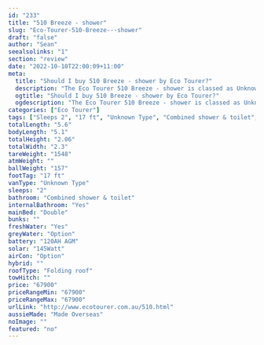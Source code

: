 ```yaml
---
id: "233"
title: "510 Breeze - shower"
slug: "Eco-Tourer-510-Breeze---shower"
draft: "false"
author: "Sean"
seealsolinks: "1"
section: "review"
date: "2022-10-10T22:00:09+11:00"
meta:
  title: "Should I buy 510 Breeze - shower by Eco Tourer?"
  description: "The Eco Tourer 510 Breeze - shower is classed as Unknown Type, and sleeps 2 people. It is Made Overseas and comes in at 17 ft. It generally has Combined shower & toilet."
  ogtitle: "Should I buy 510 Breeze - shower by Eco Tourer?"
  ogdescription: "The Eco Tourer 510 Breeze - shower is classed as Unknown Type, and sleeps 2 people. It is Made Overseas and comes in at 17 ft. It generally has Combined shower & toilet."
categories: ["Eco Tourer"]
tags: ["Sleeps 2", "17 ft", "Unknown Type", "Combined shower & toilet", "Folding roof", "60 - 70k"]
totalLength: "5.6"
bodyLength: "5.1"
totalHeight: "2.06"
totalWidth: "2.3"
tareWeight: "1548"
atmWeight: ""
ballWeight: "157"
footTag: "17 ft"
vanType: "Unknown Type"
sleeps: "2"
bathroom: "Combined shower & toilet"
internalBathroom: "Yes"
mainBed: "Double"
bunks: ""
freshWater: "Yes"
greyWater: "Option"
battery: "120AH AGM"
solar: "145Watt"
airCon: "Option"
hybrid: ""
roofType: "Folding roof"
towHitch: ""
price: "67900"
priceRangeMin: "67900"
priceRangeMax: "67900"
urlLink: "http://www.ecotourer.com.au/510.html"
aussieMade: "Made Overseas"
noImage: ""
featured: "no"
---
```

